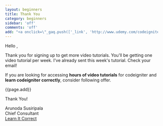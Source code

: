 ```yaml
---
layout: beginners
title: Thank You
category: beginners
sidebar: 'off'
comments: 'off'
add: "<a onclick=\"_gaq.push(['_link', 'http://www.udemy.com/codeigniter-learn-it-correct/?couponCode=tutorial-site']); return false;\" href='#'><img class='c2a' src='/images/codeigniter-buy.png' /></a>"
---
```


Hello <b><span id='name'></span></b>,

<script type="text/javascript">
	var name = location.href.match(/name=.*/)[0].split('=')[1];
	$('#name').text(name);
</script>

Thank you for signing up to get more video tutorials.
You'll be getting one video tutorial per week. I've already sent this week's tutorial. Check your email!

If you are looking for accessing **hours of video tutorials** for codeigniter and **learn codeigniter correctly**, consider following offer.

{{page.add}}

Thank You!

Arunoda Susiripala<br>
Chief Consultant<br>
[Learn It Correct](http://learnitcorrect.com)

<script type="text/javascript">
	//to close the hibar

	$(function() {
		setTimeout(function() {
			bar.close();
		}, 1000);
	});
</script>

<!-- Google Code for email-signup-page Conversion Page -->
<script type="text/javascript">
/* <![CDATA[ */
var google_conversion_id = 988835101;
var google_conversion_language = "en";
var google_conversion_format = "3";
var google_conversion_color = "ffffff";
var google_conversion_label = "nZBHCJPqrgQQndrB1wM";
var google_conversion_value = 0;
/* ]]> */
</script>
<script type="text/javascript" src="http://www.googleadservices.com/pagead/conversion.js">
</script>
<noscript>
<div style="display:inline;">
<img height="1" width="1" style="border-style:none;" alt="" src="http://www.googleadservices.com/pagead/conversion/988835101/?value=0&amp;label=nZBHCJPqrgQQndrB1wM&amp;guid=ON&amp;script=0"/>
</div>
</noscript>
